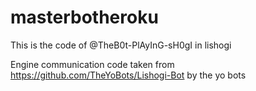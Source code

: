 # masterbotheroku
This is the code of @TheB0t-PlAyInG-sH0gI in lishogi

Engine communication code taken from https://github.com/TheYoBots/Lishogi-Bot by the yo bots
